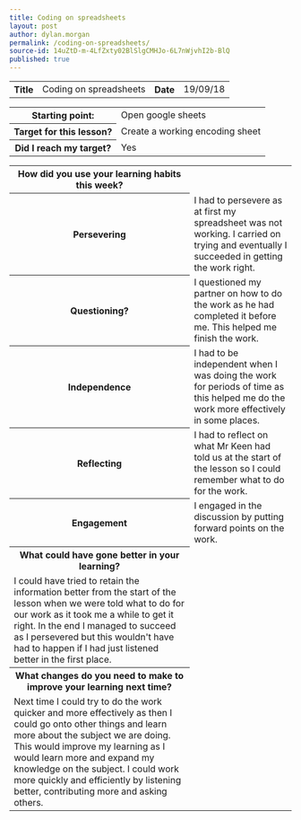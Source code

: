 ```yaml
---
title: Coding on spreadsheets
layout: post
author: dylan.morgan
permalink: /coding-on-spreadsheets/
source-id: 14uZtD-m-4LfZxty02BlSlgCMHJo-6L7nWjvhI2b-BlQ
published: true
---
```

<table>
  <tr>
    <th>Title</th>
    <td>Coding on spreadsheets </td>
    <th>Date</th>
    <td>19/09/18</td>
  </tr>
</table>


<table>
  <tr>
    <th>Starting point:</th>
    <td>Open google sheets</td>
  </tr>
  <tr>
    <th>Target for this lesson?</th>
    <td>Create a working encoding sheet</td>
  </tr>
  <tr>
    <th>Did I reach my target? </th>
    <td>Yes</td>
  </tr>
</table>


<table>
  <tr>
    <th>How did you use your learning habits this week?</th>
    <td></td>
  </tr>
  <tr>
    <th>Persevering</th>
    <td>I had to persevere as at first my spreadsheet was not working. I carried on trying and eventually I succeeded in getting the work right.</td>
  </tr>
  <tr>
    <th>Questioning?</th>
    <td>I questioned my partner on how to do the work as he had completed it before me. This helped me finish the work.</td>
  </tr>
  <tr>
    <th>Independence</th>
    <td>I had to be independent when I was doing the work for periods of time as this helped me do the work more effectively in some places.</td>
  </tr>
  <tr>
    <th>Reflecting</th>
    <td>I had to reflect on what Mr Keen had told us at the start of the lesson so I could remember what to do for the work.</td>
  </tr>
  <tr>
    <th>Engagement</th>
    <td>I engaged in the discussion by putting forward points on the work.</td>
  </tr>
  <tr>
    <th>What could have gone better in your learning?</th>
    <td></td>
  </tr>
  <tr>
    <td>I could have tried to retain the information better from the start of the lesson when we were told what to do for our work as it took me a while to get it right. In the end I managed to succeed as I persevered but this wouldn't have had to happen if I had just listened better in the first place.
</td>
    <td></td>
  </tr>
  <tr>
    <th>What changes do you need to make to improve your learning next time?</th>
    <td></td>
  </tr>
  <tr>
    <td>Next time I could try to do the work quicker and more effectively as then I could go onto other things and learn more about the subject we are doing. This would improve my learning as I would learn more and expand my knowledge on the subject. I could work more quickly and efficiently by listening better, contributing more and asking others.</td>
    <td></td>
  </tr>
</table>


